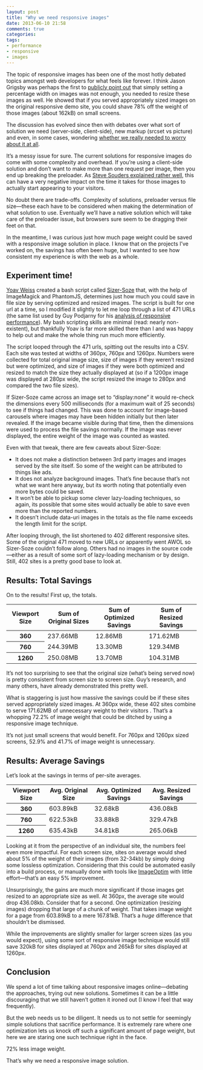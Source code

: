 ```yaml
---
layout: post
title: "Why we need responsive images"
date: 2013-06-10 21:58
comments: true
categories: 
tags: 
- performance
- responsive
- images
---
```

The topic of responsive images has been one of the most hotly debated topics amongst web developers for what feels like forever. I think Jason Grigsby was perhaps the first to [publicly point out](http://blog.cloudfour.com/css-media-query-for-mobile-is-fools-gold/) that simply setting a percentage width on images was not enough, you needed to resize these images as well.  He showed that if you served appropriately sized images on the original responsive demo site, you could shave 78% off the weight of those images (about 162kB) on small screens.

The discussion has evolved since then with debates over what sort of solution we need (server-side, client-side), new markup (srcset vs picture) and even, in some cases, wondering [whether we really needed to worry about it at all](http://dbushell.com/2013/06/03/the-raster-image-paradox/). 

It’s a messy issue for sure. The current solutions for responsive images do come with some complexity and overhead. If you’re using a client-side solution and don’t want to make more than one request per image, then you end up breaking the preloader. As [Steve Souders explained rather well](http://www.stevesouders.com/blog/2013/04/26/i/), this can have a very negative impact on the time it takes for those images to actually start appearing to your visitors.

No doubt there are trade-offs. Complexity of solutions, preloader versus file size—these each have to be considered when making the determination of what solution to use. Eventually we’ll have a native solution which will take care of the preloader issue, but browsers sure seem to be dragging their feet on that.

In the meantime, I was curious just how much page weight could be saved with a responsive image solution in place. I know that on the projects I’ve worked on, the savings has often been huge, but I wanted to see how consistent my experience is with the web as a whole.

## Experiment time!

[Yoav Weiss](http://yoav.ws/) created a bash script called [Sizer-Soze](https://github.com/yoavweiss/Sizer-Soze) that, with the help of ImageMagick and PhantomJS, determines just how much you could save in file size by serving optimized and resized images. The script is built for one url at a time, so I modified it slightly to let me loop through a list of 471 URLs (the same list used by Guy Podjarny for his [analysis of responsive performance](http://www.guypo.com/uncategorized/real-world-rwd-performance-take-2/)). My bash scripting skills are minimal (read: nearly non-existent), but thankfully Yoav is far more skilled there than I and was happy to help out and make the whole thing run much more efficiently.

The script looped through the 471 urls, spitting out the results into a CSV. Each site was tested at widths of 360px, 760px and 1260px. Numbers were collected for total original image size, size of images if they weren’t resized but were optimized, and size of images if they were both optimized and resized to match the size they actually displayed at (so if a 1200px image was displayed at 280px wide, the script resized the image to 280px and compared the two file sizes).

If Sizer-Soze came across an image set to “display:none” it would re-check the dimensions every 500 milliseconds (for a maximum wait of 25 seconds) to see if things had changed. This was done to account for image-based carousels where images may have been hidden initially but then later revealed. If the image became visible during that time, then the dimensions were used to process the file savings normally. If the image was never displayed, the entire weight of the image was counted as wasted.

Even with that tweak, there are few caveats about Sizer-Soze:

- It does not make a distinction between 3rd party images and images served by the site itself. So some of the weight can be attributed to things like ads.
- It does not analyze background images. That’s fine because that’s not what we want here anyway, but its worth noting that potentially even more bytes could be saved.
- It won’t be able to pickup some clever lazy-loading techniques, so again, its possible that some sites would actually be able to save even more than the reported numbers.
- It doesn’t include data-uri images in the totals as the file name exceeds the length limit for the script.

After looping through, the list shortened to 402 different responsive sites. Some of the original 471 moved to new URLs or apparently went AWOL so Sizer-Soze couldn’t follow along. Others had no images in the source code—either as a result of some sort of lazy-loading mechanism or by design. Still, 402 sites is a pretty good base to look at.

## Results: Total Savings
On to the results! First up, the totals.

<table class="plain num" cellspacing="3">
	<thead>
		<tr>
			<th>Viewport Size</th>
			<th>Sum of Original Sizes</th>
			<th>Sum of Optimized Savings</th>
			<th>Sum of Resized Savings</th>
		</tr>
	</thead>
	<tbody>
		<tr>
			<th scope="row" data-title="Viewport Size">360</td>
			<td data-title="Sum of Original Sizes">237.66MB</td>
			<td data-title="Sum of Optimized Savings">12.86MB</td>
			<td data-title="Sum of Resized Savings">171.62MB</td>
		</tr>
		<tr>
			<th scope="row" data-title="Viewport Size">760</td>
			<td data-title="Sum of Original Sizes">244.39MB</td>
			<td data-title="Sum of Optimized Savings">13.30MB</td>
			<td data-title="Sum of Resized Savings">129.34MB</td>
		</tr>
		<tr>
			<th scope="row" data-title="Viewport Size">1260</td>
			<td data-title="Sum of Original Sizes">250.08MB</td>
			<td data-title="Sum of Optimized Savings">13.70MB</td>
			<td data-title="Sum of Resized Savings">104.31MB</td>
		</tr>
	</tbody>
</table>

It’s not too surprising to see that the original size (what’s being served now) is pretty consistent from screen size to screen size. Guy’s research, and many others, have already demonstrated this pretty well.

What is staggering is just how massive the savings could be if these sites served appropriately sized images. At 360px wide, these 402 sites combine to serve 171.62MB of unnecessary weight to their visitors . That’s a whopping 72.2% of image weight that could be ditched by using a responsive image technique.

It’s not just small screens that would benefit. For 760px and 1260px sized screens, 52.9% and 41.7% of image weight is unnecessary.

## Results: Average Savings
Let’s look at the savings in terms of per-site averages.

<table class="plain num" cellspacing="3">
	<thead>
		<tr>
			<th>Viewport Size</th>
			<th>Avg. Original Size</th>
			<th>Avg. Optimized Savings</th>
			<th>Avg. Resized Savings</th>
		</tr>
	</thead>
	<tbody>
		<tr>
			<th scope="row" data-title="Viewport Size">360</td>
			<td data-title="Avg. Original Size">603.89kB</td>
			<td data-title="Avg. Optimized Size">32.68kB</td>
			<td data-title="Avg. Resized Size">436.08kB</td>
		</tr>
		<tr>
			<th scope="row" data-title="Viewport Size">760</td>
			<td data-title="Avg. Original Size">622.53kB</td>
			<td data-title="Avg. Optimized Size">33.88kB</td>
			<td data-title="Avg. Resized Size">329.47kB</td>
		</tr>
		<tr>
			<th scope="row" data-title="Viewport Size">1260</td>
			<td data-title="Avg. Original Size">635.43kB</td>
			<td data-title="Avg. Optimized Size">34.81kB</td>
			<td data-title="Avg. Resized Size">265.06kB</td>
		</tr>
	</tbody>
</table>

Looking at it from the perspective of an individual site, the numbers feel even more impactful. For each screen size, sites on average would shed about 5% of the weight of their images (from 32-34kb) by simply doing some lossless optimization. Considering that this could be automated easily into a build process, or manually done with tools like [ImageOptim](http://imageoptim.com/) with little effort—that’s an easy 5% improvement.

Unsurprisingly, the gains are much more significant if those images get resized to an appropriate size as well. At 360px, the average site would drop 436.08kb. Consider that for a second. One optimization (resizing images) dropping that large of a chunk of weight. That takes image weight for a page from 603.89kB to a mere 167.81kB. That’s a *huge* difference that shouldn’t be dismissed.

 While the improvements are slightly smaller for larger screen sizes (as you would expect), using some sort of responsive image technique would still save 320kB for sites displayed at 760px and 265kB for sites displayed at 1260px.

## Conclusion
We spend a lot of time talking about responsive images online—debating the approaches, trying out new solutions. Sometimes it can be a little discouraging that we still haven’t gotten it ironed out (I know I feel that way frequently).

But the web needs us to be diligent. It needs us to not settle for seemingly simple solutions that sacrifice performance. It is extremely rare where one optimization lets us knock off such a significant amount of page weight, but here we are staring one such technique right in the face. 

72% less image weight.

That’s why we need a responsive image solution.




 












